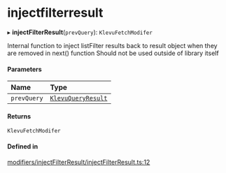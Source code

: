 # injectfilterresult
      
▸ **injectFilterResult**(`prevQuery`): `KlevuFetchModifer`

Internal function to inject listFilter results back to result object when they are removed in next() function
Should not be used outside of library itself

#### Parameters

| Name | Type |
| :------ | :------ |
| `prevQuery` | [`KlevuQueryResult`](klevuqueryresult.md) |

#### Returns

`KlevuFetchModifer`

#### Defined in

[modifiers/injectFilterResult/injectFilterResult.ts:12](https://github.com/klevultd/frontend-sdk/blob/f1babb6/packages/klevu-core/src/modifiers/injectFilterResult/injectFilterResult.ts#L12)


